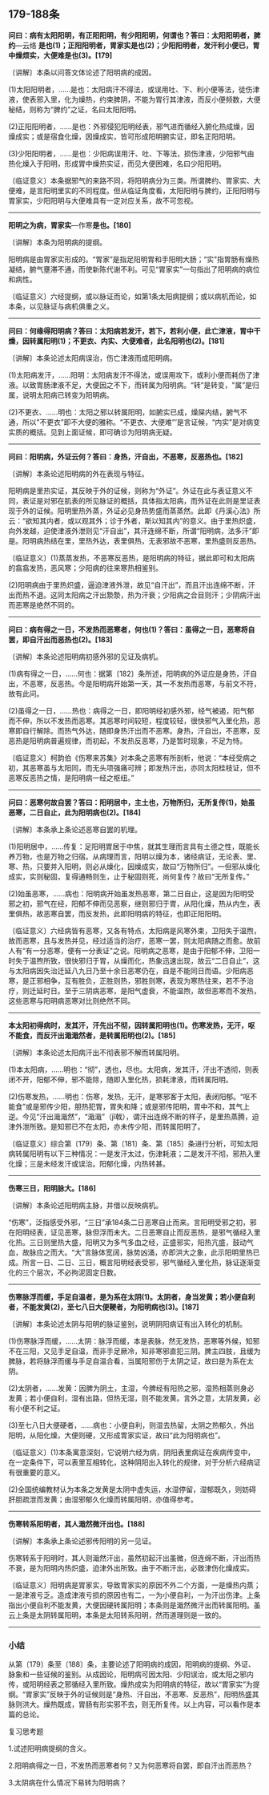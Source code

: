 ## 179-188条

**问曰：病有太阳阳明，有正阳阳明，有少阳阳明，何谓也？答曰：太阳阳明者，脾约**—云络  **是也(1)；正阳阳明者，胃家实是也(2)；少阳阳明者，发汗利小便已，胃中燥烦实，大便难是也(3)。[179]**

〔讲解〕本条以问答文体论述了阳明病的成因。

(1)太阳阳明者，……是也：太阳病汗不得法，或误用吐、下、利小便等法，徒伤津液，使表邪入里，化为燥热，约束脾阴，不能为胃行其津液，而反小便频数，大便秘结，则称为“脾约”之证，名曰太阳阳明。

(2)正阳阳明者，……是也：外邪侵犯阳明经表，邪气进而循经入腑化热成燥，因燥成实；或是宿食化燥，因燥成实，皆可形成阳明腑实证，即名正阳阳明。

(3)少阳阳明者，……是也：少阳病误用汗、吐、下等法，损伤津液，少阳邪气由热化燥入于阳明，形成胃中燥热实证，而见大便困难，名曰少阳阳明。

〔临证意义〕本条据邪气的来路不同，将阳明病分为三类。所谓脾约、胃家实、大便难，是言阳明里实的不同程度。但从临证角度看，太阳阳明与脾约，正阳阳明与胃家实，少阳阳明与大便难具有一定对应关系，故不可忽视。

------

**阳明之为病，胃家实**—作寒**是也。[180]**

〔讲解〕本条为阳明病的提纲。

阳明病是由胃家实形成的。“胃家”是指足阳明胃和手阳明大肠；“实"指胃肠有燥热凝结，腑气壅滞不通，而使新陈代谢不利。可见“胃家实”一句指出了阳明病的病位和病性。

〔临证意义〕六经提纲，或以脉证而论，如第1条太阳病提纲；或以病机而论，如本条，以见脉证与病机俱重之义。

------

**问曰：何缘得阳明病？答曰：太阳病若发汗，若下，若利小便，此亡津液，胃中干燥，因转属阳明(1)；不更衣、内实、大便难者，此名阳明也(2)。[181]**

〔讲解〕本条论述太阳病误治，伤亡津液而成阳明病。

(1)太阳病发汗，……阳明：太阳病发汗不得法，或误用攻下，或利小便而耗伤了津液。以致胃肠津液不足，大便因之不下，而转属为阳明病。“转”是转变，"属”是归属，说明太阳病已转变为阳明病。

(2)不更衣、……明也：太阳之邪以转属阳明，如腑实已成，燥屎内结，腑气不通，所以"不更衣”即不大便的雅称。“不更衣、大便难”’是言证候，“内实”是对病变实质的概括。见到上面证候，即可确诊为阳明病无疑。

------

**问曰：阳明病，外证云何？答曰：身热，汗自出，不恶寒，反恶热也。[182]**

〔讲解〕本条论述阳明病的外在表现与特征。

阳明病是里热实证，其反映于外的证候，则称为“外证”。外证在此与表证意义不同，表证是对邪在肌表的所见脉证的概括，具体指太阳病，而外证在此则是里证表现于外的证候。阳明里热外蒸，外证必见身热势盛而蒸蒸然。此即《丹溪心法》所云：“欲知其内者，或以观其外；诊于外者，斯以知其内”的意义。由于里热炽盛，向外发越，迫使津液外泄则见“汗自出”，其汗连绵不断，所谓“阳明病，法多汗”即是。阳明病热结在里，里热外达，表里俱热，无表邪故不恶寒，里热盛则反恶热。

〔临证意义〕(1)蒸蒸发热，不恶寒反恶热，是阳明病的特征，据此即可和太阳病的翕翕发热，恶风寒；少阳病的往来寒热相鉴别。

(2)阳明病由于里热炽盛，逼迫津液外泄，故见“自汗出”，而且汗出连绵不断，汗出而热不退。这同太阳病之汗出漐漐，热为汗衰；少阳病之合目则汗；少阴病汗出而恶寒是绝然不同的。

------

**问曰：病有得之一日，不发热而恶寒者，何也(1)？答曰：虽得之一日，恶寒将自罢，即自汗出而恶热也(2)。[183]**

〔讲解〕本条论述阳明病初感外邪的见证及病机。

(1)病有得之一日，……何也：据第〔182〕条所述，阳明病的外证应是身热，汗自出，不恶寒，反恶热。今是阳明病开始第一天，其一不发热而恶寒，与前文不符，故有此问。

(2)虽得之一日，……热也：病得之一日，即阳明经初感外邪，经气被遏，阳气郁而不伸，所以不发热而恶寒。其恶寒时间较短，程度较轻，很快邪气入里化热，恶寒即自行解除。而热气外达，随即身热汗出而不恶寒。身热，汗自出，不恶寒，反恶热是阳明病普遍规律，而初起，不发热反恶寒，乃是暂时现象，不足为恃。

〔临证意义〕柯韵伯《伤寒来苏集》对本条之恶寒有所剖析，他说：“本经受病之初，其恶寒虽与太阳同，而无头项强痛可辨；即发热汗出，亦同太阳桂枝证，但不恶寒反恶热之情，是阳明病一经之枢纽。”

------

**问曰：恶寒何故自罢？答曰：阳明居中，主土也，万物所归，无所复传(1)，始虽恶寒，二日自止，此为阳明病也(2)。[184]**

〔讲解〕本条承上条论述恶寒自罢的机理。

(1)阳明居中，……传复：足阳明胃居于中焦，就其生理而言具有土德之性，既能长养万物，也是万物之归宿。从病理而言，阳明以燥为本，诸经病证，无论表、里、寒、热，只要并入阳明，则必从燥化，因燥成实，故曰“万物所归”。一但邪从燥化成实，实则秘固，复得通畅则生，止于秘固则死，尚何复传？故曰“无所复传。”

(2)始虽恶寒，……病也：阳明病开始虽发热恶寒，第二日自止，这是因为阳明受邪之初，邪气在经，阳郁不伸而见恶察，继则邪归于胃，从阳化燥，热从内生，表里俱热，故恶寒自罢，而反发热，此即阳明病的特征，也即正阳阳明。

〔临证意义〕六经病皆有恶寒，又各有特点，太阳病是风寒外束，卫阳失于温煦，故而恶寒，且与发热并见，经过适当的治疗，恶寒一罢，则太阳病随之而愈。故前人有“有一分恶寒，便有一分表证"之说。阳明病之恶寒，是由于阳郁不伸，卫阳一时失于温煦所致，很快邪归于胃，从燥而化，热象迅速出现，故云“二日自止”，这与太阳病因失治迁延八九日乃至十余日恶寒仍在，自是不能同日而语。少阳病恶寒，是正邪相争，互有胜负，正胜则热，邪胜则寒，表现为寒热往来，若不予治疗，则迁延时日。至于三阴病恶寒，是阳气虚衰，不能温煦，故但恶寒而不发热，这些恶寒与阳明病恶寒对比则绝然不同。

------

**本太阳初得病时，发其汗，汗先出不彻，因转属阳明也(1)。伤寒发热，无汗，呕不能食，而反汗出濈濈然者，是转属阳明也(2)。[185]**

〔讲解〕本条论述太阳病汗出不彻表邪不解而转属阳明。

(1)本太阳病，……明也：“彻”，透也，尽也。太阳病，发其汗，汗出不透彻，则表闭不开，阳郁不伸，邪不能除，随即入里化热，损耗津液，而转属阳明。

(2)伤寒发热，……明也：伤寒，发热，无汗，是寒邪客于太阳，表闭阳郁。“呕不能食”或是邪传少阳，胆热犯胃，胃失和降；或是邪传阳明，胃中不和，其气上逆。今见“汗出濈濈然”，“濈濈”（jǐ戟），谓汗出连绵不断的样子，是里热蒸腾，迫津外泄所致。是知邪已不在太阳，亦未传少阳，而转属阳明了。

〔临证意义〕综合第〔179〕条、第〔181〕条、第〔185〕条进行分析，可知太阳病转属阳明有以下三种情况：一是发汗太过，伤津耗液；二是发汗不彻，邪热入里化燥；三是未经发汗或误治。阳郁化燥，内热转甚。

------

**伤寒三日，阳明脉大。[186]**

〔讲解〕本条论述阳明病主脉，并借以反映病机。

“伤寒”，泛指感受外邪，“三日”承184条二日恶寒自止而来。言阳明受邪之初，邪在阳明经表，证见恶寒，脉但浮而未大。二日恶寒自止而反恶热，是邪气循经入里化热。三日则里热大盛，阳明又为多气多血之经，正盛邪实，阳热亢盛，鼓动气血，故脉应之而大。“大”言脉体宽阔，脉势凶涌，亦即洪大之象，此示阳明里热已成。所言一日、二日、三日，概言阳明经表受邪，邪气循经入里化热，脉证逐渐变化的三个层次，不必拘泥固定日数。

------

**伤寒脉浮而缓，手足自温者，是为系在太阴(1)。太阴者，身当发黄；若小便自利者，不能发黄(2)，至七八日大便鞕者，为阳明病也(3)。[187]**

〔讲解〕本条论述太阴与阳明的脉证鉴别，说明阴阳病证有出入转化的机制。

(1)伤寒脉浮而缓，……太阴：脉浮而缓，本是表脉，然无发热，恶寒等外候，知邪不在三阳，又见手足自温，而非手足厥冷，知非寒邪直犯三阴。脾主四肢，且缓为脾脉，若将脉浮而缓与手足自温合看，当属阳邪伤于太阴之证，故曰是为系在太阴。

(2)太阴者，……发黄：因脾为阴土，主湿，今脾经有阳热之邪，湿热相蒸则身必发黄；若小便自利，湿有出路，但热无湿，则不能发黄。言外之意，太阴发黄，必有小便不利之证。

(3)至七八日大便硬者，……病也：小便自利，则湿去热留，太阴之热郁久，外出阳明，从阳化燥，大便则硬，又形成胃家实证，故曰“此为阳明病也”。

〔临证意义〕(1)本条寓意深刻，它说明六经为病，阴阳表里病证在疾病传变中，在一定条件下，可以表里互相转化，这种阴阳出入转化的规律，对于分析六经病证有很重要的意义。

(2)全国统编教材认为本条之发黄是太阴中虚失运，水湿停留，湿郁既久，则妨碍肝胆疏泄而发黄；由湿邪郁久化燥而转属阳明，亦值得参考。

------

**伤寒转系阳明者，其人濈然微汗出也。[188]**

〔讲解〕本条承上条论述邪传阳明的另一见证。

伤寒转系于阳明时，其人则濈然汗出，虽然初起汗出虽微，但连绵不断，汗出而热不衰，是为阳明内热炽盛，迫津外出所致。由于不断汗出，必致津伤化燥成实。

〔临证意义〕阳明病是胃家实，导致胃家实的原因不外二个方面，一是燥热内蒸；一是津液亏乏。造成津液亏损的原因也有二，一为小便自利，一为汗出伤津。上条指出小便自利不能发黄，大便因硬转属阳明；本条则是濈然微汗出而转属阳明。虽云上条是太阴转属阳明，本条是太阳转系阳明，然而道理则是一致的。

------

### **小结**

从第〔179〕条至〔188〕条，主要论述了阳明病的成因，阳明病的提纲、外证、脉象和一些证候的鉴别。从成因论，阳明病可因太阳、少阳误治，或太阳之邪内传，或阳明经表之邪循经入里所致。燥热成实为阳明病的特征，故以“胃家实”为提纲。“胃家实”反映于外的证候则是“身热、汗自出，不恶寒、反恶热”，阳明热盛其脉则洪大。燥热既成，胃肠有形实邪不去，则无所复传。以上内容，可以看作是本篇的总论。

复习思考题

1.试述阳明病提纲的含义。

2.阳明病得之一日，不发热而恶寒者何？又为何恶寒将自罢，即自汗出而恶热？

3.太阴病在什么情况下易转为阳明病？
